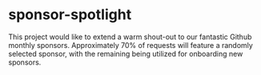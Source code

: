 # sponsor-spotlight

This project would like to extend a warm shout-out to our fantastic Github monthly sponsors. Approximately 70% of requests will feature a randomly selected sponsor, with the remaining being utilized for onboarding new sponsors.
